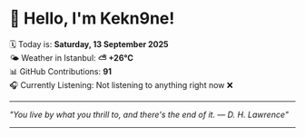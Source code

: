 # 👋 Hello, I'm Kekn9ne!

🗓️ Today is: **Saturday, 13 September 2025**  
🌤️ Weather in Istanbul: **⛅️  +26°C**  
📊 GitHub Contributions: **91**  
🎧 Currently Listening: Not listening to anything right now ❌

---

_"You live by what you thrill to, and there's the end of it. — *D. H. Lawrence*"_

---
